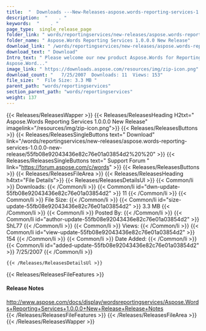 ```yaml
---
title:  "  Downloads ---New-Releases-aspose.words-reporting-services-1.0.0.0-new-release . " 
description:  "    . " 
keywords:  "    . " 
page_type:  single_release_page
folder_link: " words/reportingservices/new-releases/aspose.words-reporting-services-1.0.0.0-new-release/"
folder_name: " Aspose.Words Reporting Services 1.0.0.0 New Release"
download_link: " /words/reportingservices/new-releases/aspose.words-reporting-services-1.0.0.0-new-release/55fb08e92043436e82c76e01a03854d2"
download_text: " Download"
Intro_text: " Please welcome our new product Aspose.Words for Reporting Services!
Aspose.Word..."
image_link: " https://downloads.aspose.com/resources/img/zip-icon.png"
download_count: "   7/25/2007  Downloads: 11  Views: 153"
file_size: "  File Size: 3.3 MB "
parent_path: "words/reportingservices"
section_parent_path: "words/reportingservices"
weight: 137 
---
```


{{< Releases/ReleasesWapper >}}
  {{< Releases/ReleasesHeading H2txt=" Aspose.Words Reporting Services 1.0.0.0 New Release" imagelink="/resources/img/zip-icon.png">}}
  {{< Releases/ReleasesButtons >}}
    {{< Releases/ReleasesSingleButtons text=" Download" link="/words/reportingservices/new-releases/aspose.words-reporting-services-1.0.0.0-new-release/55fb08e92043436e82c76e01a03854d2%20%20" >}}
    {{< Releases/ReleasesSingleButtons text=" Support Forum " link="https://forum.aspose.com/c/words" >}}
  {{< Releases/ReleasesButtons >}}
  {{< Releases/ReleasesFileArea >}}
    {{< Releases/ReleasesHeading h4txt="File Details">}}
    {{< Releases/ReleasesDetailsUl >}}
            {{< Common/li  >}} Downloads: {{< /Common/li >}} 
      {{< Common/li id="dwn-update-55fb08e92043436e82c76e01a03854d2" >}} 11 {{< /Common/li >}} 
      {{< Common/li  >}} File Size: {{< /Common/li >}} 
      {{< Common/li id="size-update-55fb08e92043436e82c76e01a03854d2" >}} 3.3 MB {{< /Common/li >}} 
      {{< Common/li  >}} Posted By: {{< /Common/li >}} 
      {{< Common/li id="author-update-55fb08e92043436e82c76e01a03854d2" >}} ShL77 {{< /Common/li >}} 
      {{< Common/li  >}} Views: {{< /Common/li >}} 
      {{< Common/li id="view-update-55fb08e92043436e82c76e01a03854d2" >}} 154 {{< /Common/li >}} 
      {{< Common/li  >}} Date Added: {{< /Common/li >}} 
      {{< Common/li id="added-update-55fb08e92043436e82c76e01a03854d2" >}} 7/25/2007 {{< /Common/li >}} 

    {{< /Releases/ReleasesDetailsUl >}}

  {{< Releases/ReleasesFileFeatures >}}
      <h4>Release Notes</h4><div><a href="http://www.aspose.com/docs/display/wordsreportingservices/Aspose.Words+Reporting+Services+1.0.0.0+New+Release+Release+Notes">http://www.aspose.com/docs/display/wordsreportingservices/Aspose.Words+Reporting+Services+1.0.0.0+New+Release+Release+Notes</a></div>
  {{< /Releases/ReleasesFileFeatures >}}
 {{< /Releases/ReleasesFileArea >}}
{{< /Releases/ReleasesWapper >}}


